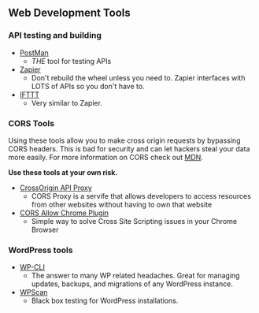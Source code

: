 ## Web Development Tools

### API testing and building

  - [PostMan](https://www.getpostman.com/)
    - *THE* tool for testing APIs
  - [Zapier](https://zapier.com)
    - Don't rebuild the wheel unless you need to. Zapier interfaces with LOTS of APIs so you don't have to.
  - [IFTTT](https://ifttt.com)
    - Very similar to Zapier. 

### CORS Tools

Using these tools allow you to make cross origin requests by bypassing CORS headers. This is bad for security and can let hackers steal your data more easily. For more information on CORS check out [MDN](https://developer.mozilla.org/en-US/docs/Web/HTTP/CORS).

**Use these tools at your own risk.**

  - [CrossOrigin API Proxy](https://crossorigin.me/)
    - CORS Proxy is a servife that allows developers to access resources from other websites without having to own that website
  - [CORS Allow Chrome Plugin](https://chrome.google.com/webstore/detail/allow-control-allow-origi/nlfbmbojpeacfghkpbjhddihlkkiljbi)
    - Simple way to solve Cross Site Scripting issues in your Chrome Browser

### WordPress tools

  - [WP-CLI](http://wp-cli.org/)
    - The answer to many WP related headaches. Great for managing updates, backups, and migrations of any WordPress instance.
  - [WPScan](https://wpscan.org/)
    - Black box testing for WordPress installations.  
